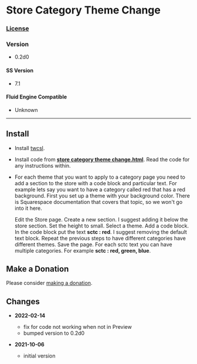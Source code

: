 # Store Category Theme Change

### [License][99]

### Version

  * 0.2d0

#### SS Version

  * 7.1

#### Fluid Engine Compatible

  * Unknown

---

## Install

* Install
  [twcsl](https://github.com/tomsWebConsulting/twcsl#install-options).
  
* Install code from
  **[store category theme change.html](store%20category%20theme%20change.html#L1)**.
  Read the code for any instructions within.
  
* For each theme that you want to apply to a category page you need to add a
  section to the store with a code block and particular text. For example lets
  say you want to have a category called red that has a red background. First
  you set up a theme with your background color. There is Squarespace
  documentation that covers that topic, so we won't go into it here.
  
  Edit the Store page. Create a new section. I suggest adding it below the store
  section. Set the height to small. Select a theme. Add a code block. In the
  code block put the text **sctc : red**. I suggest removing the default text
  block. Repeat the previous steps to have different categories have different
  themes. Save the page. For each sctc text you can have multiple categories.
  For example **sctc : red, green, blue**.

## Make a Donation

Please consider
[making a donation](https://github.com/tomsWebConsulting/twcsl#make-a-donation).

## Changes

* **2022-02-14**
  
  * fix for code not working when not in Preview
  * bumped version to 0.2d0
  
* **2021-10-06**
  
  * initial version

[99]: https://github.com/tomsWebConsulting/twcsl/blob/main/LICENSE.txt#L1
